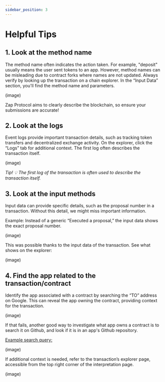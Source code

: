 ```yaml
---
sidebar_position: 3
---
```


# Helpful Tips

## 1. Look at the method name

The method name often indicates the action taken. For example, "deposit" usually means the user sent tokens to an app. However, method names can be misleading due to contract forks where names are not updated. Always verify by looking up the transaction on a chain explorer. In the “Input Data” section, you'll find the method name and parameters.

(image) 

Zap Protocol aims to clearly describe the blockchain, so ensure your submissions are accurate!

## 2. Look at the logs

Event logs provide important transaction details, such as tracking token transfers and decentralized exchange activity. On the explorer, click the “Logs” tab for additional context. The first log often describes the transaction itself.

(image)

*Tip! 💡 The first log of the transaction is often used to describe the transaction itself.* 

## 3. Look at the input methods

Input data can provide specific details, such as the proposal number in a transaction. Without this detail, we might miss important information.

Example: Instead of a generic “Executed a proposal,” the input data shows the exact proposal number.

(image)

This was possible thanks to the input data of the transaction. See what shows on the explorer: 

(image)

## 4. Find the app related to the transaction/contract

Identify the app associated with a contract by searching the “TO” address on Google. This can reveal the app owning the contract, providing context for the transaction.

(image)

If that fails, another good way to investigate what app owns a contract is to search it on Github, and look if it is in an app's Github repository. 

[Example search query:](https://github.com/search?q=0x6774Bcbd5ceCeF1336b5300fb5186a12DDD8b367&type=code)

(image)

If additional context is needed, refer to the transaction’s explorer page, accessible from the top right corner of the interpretation page.

(image)
